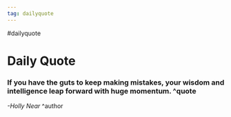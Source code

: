 ```yaml
---
tag: dailyquote
---
```


#dailyquote

# Daily Quote

### If you have the guts to keep making mistakes, your wisdom and intelligence leap forward with huge momentum. ^quote
*-Holly Near* ^author
